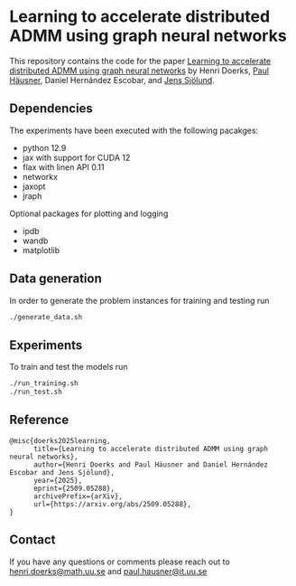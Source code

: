 # Learning to accelerate distributed ADMM using graph neural networks

This repository contains the code for the paper [Learning to accelerate distributed ADMM using graph neural networks](https://arxiv.org/abs/2509.05288) by Henri Doerks, [Paul Häusner](https://paulhausner.github.io/), Daniel Hernández Escobar, and [Jens Sjölund](https://jsjol.github.io/).

## Dependencies

The experiments have been executed with the following pacakges:

- python 12.9
- jax with support for CUDA 12
- flax with linen API 0.11
- networkx
- jaxopt
- jraph

Optional packages for plotting and logging

- ipdb
- wandb
- matplotlib

## Data generation

In order to generate the problem instances for training and testing run

 ```bash
./generate_data.sh
```

## Experiments

To train and test the models run

```bash
./run_training.sh
./run_test.sh
```

## Reference

```
@misc{doerks2025learning,
      title={Learning to accelerate distributed ADMM using graph neural networks}, 
      author={Henri Doerks and Paul Häusner and Daniel Hernández Escobar and Jens Sjölund},
      year={2025},
      eprint={2509.05288},
      archivePrefix={arXiv},
      url={https://arxiv.org/abs/2509.05288}, 
}
```

## Contact

If you have any questions or comments please reach out to henri.doerks@math.uu.se and paul.hausner@it.uu.se
